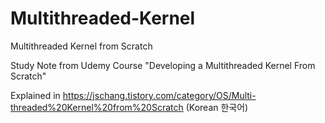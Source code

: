 # Multithreaded-Kernel
Multithreaded Kernel from Scratch

Study Note from Udemy Course "Developing a Multithreaded Kernel From Scratch"

Explained in https://jschang.tistory.com/category/OS/Multi-threaded%20Kernel%20from%20Scratch (Korean 한국어)
